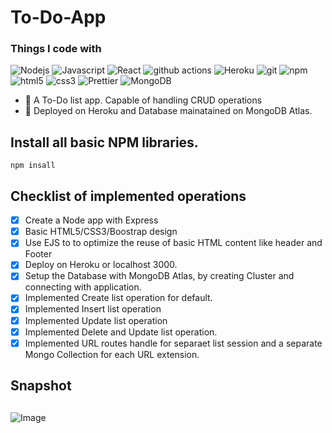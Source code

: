 # To-Do-App

<h3>Things I code with</h3>
<p>
  <img alt="Nodejs" src="https://img.shields.io/badge/-Nodejs-43853d?style=flat-square&logo=Node.js&logoColor=white" />
  <img alt = "Javascript" src = "https://img.shields.io/badge/Javascript-ES6-yellow"/>
  <img alt="React" src="https://img.shields.io/badge/-React-45b8d8?style=flat-square&logo=react&logoColor=white" />
  <img alt="github actions" src="https://img.shields.io/badge/-Github_Actions-2088FF?style=flat-square&logo=github-actions&logoColor=white" />
  <img alt="Heroku" src="https://img.shields.io/badge/-Heroku-430098?style=flat-square&logo=heroku&logoColor=white" />
  <img alt="git" src="https://img.shields.io/badge/-Git-F05032?style=flat-square&logo=git&logoColor=white" />
  <img alt="npm" src="https://img.shields.io/badge/-NPM-CB3837?style=flat-square&logo=npm&logoColor=white" />
  <img alt="html5" src="https://img.shields.io/badge/-HTML5-E34F26?style=flat-square&logo=html5&logoColor=white" />
  <img alt= "css3" src = "https://img.shields.io/badge/-CSS3-0779e4?style=flat-square&logo=css3&logoColor=white"/>
  <img alt="Prettier" src="https://img.shields.io/badge/-Prettier-F7B93E?style=flat-square&logo=prettier&logoColor=white" />
  <img alt="MongoDB" src="https://img.shields.io/badge/-MongoDB-13aa52?style=flat-square&logo=mongodb&logoColor=white" />
</p>

- 🔭 A To-Do list app. Capable of handling CRUD operations
- 🌱 Deployed on Heroku and Database mainatained on MongoDB Atlas.

## Install all basic NPM libraries. 

``` npm insall ```

## Checklist of implemented operations
- [x] Create a Node app with Express
- [x] Basic HTML5/CSS3/Boostrap design 
- [x] Use EJS to to optimize the reuse of basic HTML content like header and Footer
- [x] Deploy on Heroku or localhost 3000. 
- [x] Setup the Database with MongoDB Atlas, by creating Cluster and connecting with application. 
- [x] Implemented Create list operation for default.
- [x] Implemented Insert list operation 
- [x] Implemented Update list operation
- [x] Implemented Delete and Update list operation. 
- [x] Implemented URL routes handle for separaet list session and a separate Mongo Collection for each URL extension.

## 
## Snapshot 
##

![Image](https://github.com/shantanu609/To-Do-App/blob/master/Screen%20Shot%202020-08-17%20at%205.08.34%20PM.png)
